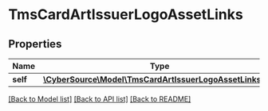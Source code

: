 # TmsCardArtIssuerLogoAssetLinks

## Properties
Name | Type | Description | Notes
------------ | ------------- | ------------- | -------------
**self** | [**\CyberSource\Model\TmsCardArtIssuerLogoAssetLinksSelf**](TmsCardArtIssuerLogoAssetLinksSelf.md) |  | [optional] 

[[Back to Model list]](../README.md#documentation-for-models) [[Back to API list]](../README.md#documentation-for-api-endpoints) [[Back to README]](../README.md)


